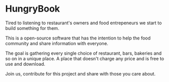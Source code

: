 # HungryBook

Tired to listening to restaurant's owners and food entrepeneurs we start to build something for them.

This is a open-source software that has the intention to help the food community and share information with everyone.

The goal is gathering every single choice of restaurant, bars, bakeries and so on in a unique place. A place that doesn't charge any price and is free to use and download.

Join us, contribute for this project and share with those you care about.
